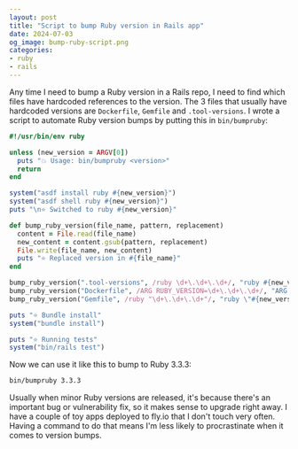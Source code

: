 ```yaml
---
layout: post
title: "Script to bump Ruby version in Rails app"
date: 2024-07-03
og_image: bump-ruby-script.png
categories:
- ruby
- rails
---
```


Any time I need to bump a Ruby version in a Rails repo,
I need to find which files
have hardcoded references to the version.
The 3 files that usually have hardcoded versions are
`Dockerfile`, `Gemfile` and `.tool-versions`.
I wrote a script to automate
Ruby version bumps by putting this
in `bin/bumpruby`:

```ruby
#!/usr/bin/env ruby

unless (new_version = ARGV[0])
  puts "💥 Usage: bin/bumpruby <version>"
  return
end

system("asdf install ruby #{new_version}")
system("asdf shell ruby #{new_version}")
puts "\n⭐️ Switched to ruby #{new_version}"

def bump_ruby_version(file_name, pattern, replacement)
  content = File.read(file_name)
  new_content = content.gsub(pattern, replacement)
  File.write(file_name, new_content)
  puts "⭐️ Replaced version in #{file_name}"
end

bump_ruby_version(".tool-versions", /ruby \d+\.\d+\.\d+/, "ruby #{new_version}")
bump_ruby_version("Dockerfile", /ARG RUBY_VERSION=\d+\.\d+\.\d+/, "ARG RUBY_VERSION=#{new_version}")
bump_ruby_version("Gemfile", /ruby "\d+\.\d+\.\d+"/, "ruby \"#{new_version}\"")

puts "⭐️ Bundle install"
system("bundle install")

puts "⭐️ Running tests"
system("bin/rails test")
```

Now we can use it like this
to bump to Ruby 3.3.3:

```bash
bin/bumpruby 3.3.3
```

Usually when minor Ruby versions are released,
it's because there's an important bug or vulnerability fix,
so it makes sense to upgrade right away.
I have a couple of toy apps
deployed to fly.io
that I don't touch very often.
Having a command to do that
means I'm less likely to procrastinate
when it comes to version bumps.
